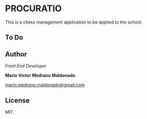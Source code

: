 # PROCURATIO

This is a chess management application to be applied to the school.
  
## To Do

## Author

  _Front End Developer_

  **Mario Victor Medrano Maldonado** 

  mario.medrano.maldonado@gmail.com

## License

MIT.